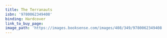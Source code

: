 ```yaml
---
title: The Terranauts
isbn: '9780062349408'
binding: Hardcover
link_to_buy_page:
image_path: 'https://images.booksense.com/images/408/349/9780062349408.jpg'
---
```



